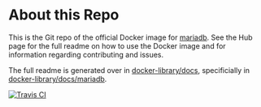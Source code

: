 # About this Repo

This is the Git repo of the official Docker image for [mariadb](https://registry.hub.docker.com/_/mariadb/). See the Hub page for the full readme on how to use the Docker image and for information regarding contributing and issues.

The full readme is generated over in [docker-library/docs](https://github.com/docker-library/docs), specificially in [docker-library/docs/mariadb](https://github.com/docker-library/docs/tree/master/mariadb).

[![Travis CI](https://img.shields.io/travis/docker-library/mariadb/master.svg)](https://travis-ci.org/docker-library/mariadb/branches)
